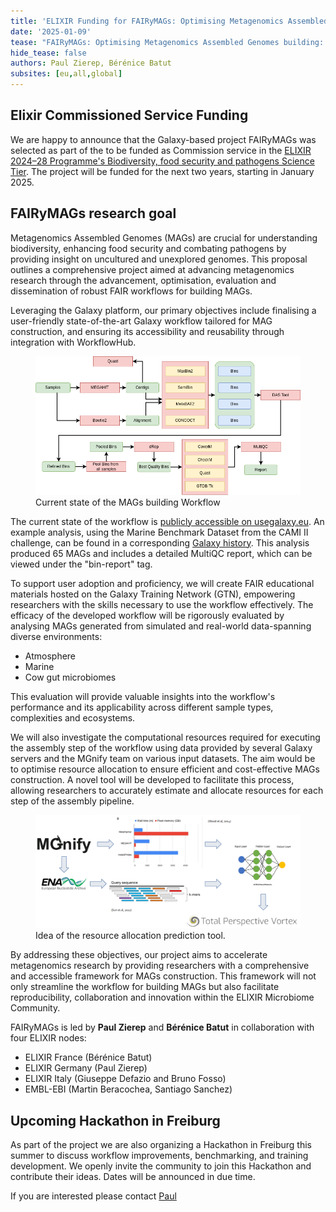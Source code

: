 ```yaml
---
title: 'ELIXIR Funding for FAIRyMAGs: Optimising Metagenomics Assembled Genomes building'
date: '2025-01-09'
tease: "FAIRyMAGs: Optimising Metagenomics Assembled Genomes building: workflow finalisation, training material development, real data evaluation and resource allocation tool creation"
hide_tease: false
authors: Paul Zierep, Bérénice Batut
subsites: [eu,all,global]
---
```



## Elixir Commissioned Service Funding


We are happy to announce that the Galaxy-based project FAIRyMAGs was selected as part of the 
to be funded as Commission service in the [ELIXIR 2024–28 Programme's Biodiversity, food security and pathogens Science Tier](https://elixir-europe.org/internal-projects/commissioned-services/science/biodiversity-security-pathogens). The project will be funded for the next two years, starting in January 2025.

## FAIRyMAGs research goal

Metagenomics Assembled Genomes (MAGs) are crucial for understanding biodiversity, enhancing food security and combating pathogens by providing insight on uncultured and unexplored genomes. This proposal outlines a comprehensive project aimed at advancing metagenomics research through the advancement, optimisation, evaluation and dissemination of robust FAIR workflows for building MAGs. 

Leveraging the Galaxy platform, our primary objectives include finalising a user-friendly state-of-the-art Galaxy workflow tailored for MAG construction, and ensuring its accessibility and reusability through integration with WorkflowHub. 

<figure>
<img src="Flowchart_Individual_Assembly.png" alt="Workflow"/> 
<figcaption>Current state of the MAGs building Workflow</figcaption> 
</figure>

The current state of the workflow is [publicly accessible on usegalaxy.eu](https://usegalaxy.eu/u/paulzierep/w/mags-individual-workflow). An example analysis, using the Marine Benchmark Dataset from the CAMI II challenge, can be found in a corresponding [Galaxy history](https://usegalaxy.eu/u/paulzierep/h/mags-individual-workflow-cami-ii-marine-dataset). This analysis produced 65 MAGs and includes a detailed MultiQC report, which can be viewed under the "bin-report" tag.  

To support user adoption and proficiency, we will create FAIR educational materials hosted on the Galaxy Training Network (GTN), empowering researchers with the skills necessary to use the workflow effectively. 
The efficacy of the developed workflow will be rigorously evaluated by analysing MAGs generated from simulated and real-world data-spanning diverse environments: 

* Atmosphere
* Marine 
* Cow gut microbiomes 

This evaluation will provide valuable insights into the workflow's performance and its applicability across different sample types, complexities and ecosystems.

We will also investigate the computational resources required for executing the assembly step of the workflow using data provided by several Galaxy servers and the MGnify team on various input datasets. The aim would be to optimise resource allocation to ensure efficient and cost-effective MAGs construction. A novel tool will be developed to facilitate this process, allowing researchers to accurately estimate and allocate resources for each step of the assembly pipeline. 

<figure>
<img src="ML_tool.png" alt="ML Tools"/> 
<figcaption>Idea of the resource allocation prediction tool.</figcaption> 
</figure>

By addressing these objectives, our project aims to accelerate metagenomics research by providing researchers with a comprehensive and accessible framework for MAGs construction. This framework will not only streamline the workflow for building MAGs but also facilitate reproducibility, collaboration and innovation within the ELIXIR Microbiome Community.

FAIRyMAGs is led by **Paul Zierep** and **Bérénice Batut** in collaboration with four ELIXIR nodes:

* ELIXIR France (Bérénice Batut)
* ELIXIR Germany (Paul Zierep)
* ELIXIR Italy (Giuseppe Defazio and Bruno Fosso)
* EMBL-EBI (Martin Beracochea, Santiago Sanchez)

## Upcoming Hackathon in Freiburg

As part of the project we are also organizing a Hackathon in Freiburg this summer to discuss workflow improvements, benchmarking, and training development. We openly invite the community to join this Hackathon and contribute their ideas. Dates will be announced in due time. 

If you are interested please contact [Paul](mailto:paul.zierep@gmail.com)